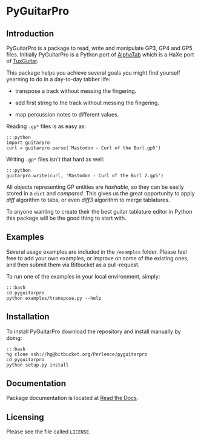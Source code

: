 PyGuitarPro
===========

Introduction
------------

PyGuitarPro is a package to read, write and manipulate GP3, GP4 and GP5 files. Initially PyGuitarPro is a Python port of [AlphaTab](http://www.alphatab.net/) which is a HaXe port of [TuxGuitar](http://tuxguitar.herac.com.ar/).

This package helps you achieve several goals you might find yourself yearning to do in a day-to-day tabber life:

-   transpose a track without messing the fingering.

-   add first string to the track without messing the fingering.

-   map percussion notes to different values.

Reading `.gp*` files is as easy as:

    :::python
    import guitarpro
    curl = guitarpro.parse('Mastodon - Curl of the Burl.gp5')

Writing `.gp*` files isn't that hard as well:

    :::python
    guitarpro.write(curl, 'Mastodon - Curl of the Burl 2.gp5')

All objects representing GP entities are *hashable*, so they can be easily stored in a `dict` and *compared*. This gives us the great opportunity to apply *diff* algorithm to tabs, or even *diff3* algorithm to merge tablatures.

To anyone wanting to create their the best guitar tablature editor in Python this package will be the good thing to start with.


Examples
--------

Several usage examples are included in the `/examples` folder. Please feel free to add your own examples, or improve on some of the existing ones, and then submit them via Bitbucket as a pull-request.

To run one of the examples in your local environment, simply:

    :::bash
    cd pyguitarpro
    python examples/transpose.py --help


Installation
------------

To install PyGuitarPro download the repository and install manually by doing:

    :::bash
    hg clone ssh://hg@bitbucket.org/Perlence/pyguitarpro
    cd pyguitarpro
    python setup.py install

Documentation
-------------

Package documentation is located at [Read the Docs](http://pyguitarpro.readthedocs.org/).


Licensing
---------

Please see the file called `LICENSE`.

